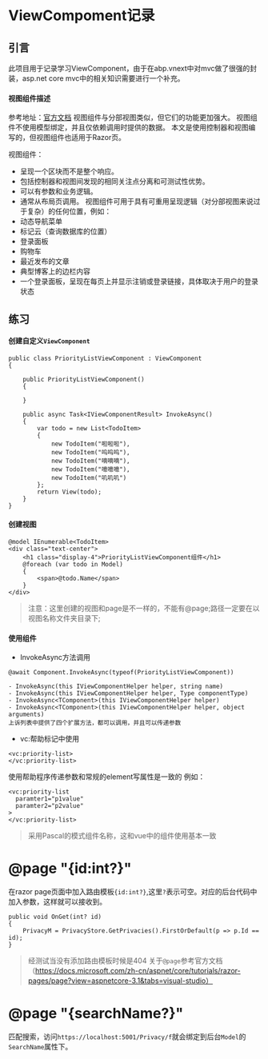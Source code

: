 ﻿# ViewCompoment记录
## 引言
此项目用于记录学习ViewComponent，由于在abp.vnext中对mvc做了很强的封装，asp.net core mvc中的相关知识需要进行一个补充。

#### 视图组件描述
参考地址：[官方文档](https://docs.microsoft.com/zh-cn/aspnet/core/mvc/views/view-components?view=aspnetcore-3.1#view-components)
视图组件与分部视图类似，但它们的功能更加强大。 视图组件不使用模型绑定，并且仅依赖调用时提供的数据。 本文是使用控制器和视图编写的，但视图组件也适用于Razor页。

视图组件：
- 呈现一个区块而不是整个响应。
- 包括控制器和视图间发现的相同关注点分离和可测试性优势。
- 可以有参数和业务逻辑。
- 通常从布局页调用。
视图组件可用于具有可重用呈现逻辑（对分部视图来说过于复杂）的任何位置，例如：
- 动态导航菜单
- 标记云（查询数据库的位置）
- 登录面板
- 购物车
- 最近发布的文章
- 典型博客上的边栏内容
- 一个登录面板，呈现在每页上并显示注销或登录链接，具体取决于用户的登录状态

## 练习

#### 创建自定义`ViewComponent`

```chsarp
public class PriorityListViewComponent : ViewComponent
{

    public PriorityListViewComponent()
    {

    }

    public async Task<IViewComponentResult> InvokeAsync()
    {
        var todo = new List<TodoItem>
        {
            new TodoItem("啦啦啦"),
            new TodoItem("呜呜呜"),
            new TodoItem("嘀嘀嘀"),
            new TodoItem("噫噫噫"),
            new TodoItem("叽叽叽")
        };
        return View(todo);
    }
}
```
#### 创建视图
```
@model IEnumerable<TodoItem>
<div class="text-center">
    <h1 class="display-4">PriorityListViewComponent组件</h1>
    @foreach (var todo in Model)
    {
        <span>@todo.Name</span>
    }
</div>
```
> 注意：这里创建的视图和page是不一样的，不能有@page;路径一定要在以视图名称文件夹目录下;

#### 使用组件
- InvokeAsync方法调用
```
@await Component.InvokeAsync(typeof(PriorityListViewComponent))
```
    - InvokeAsync(this IViewComponentHelper helper, string name)
    - InvokeAsync(this IViewComponentHelper helper, Type componentType)
    - InvokeAsync<TComponent>(this IViewComponentHelper helper)
    - InvokeAsync<TComponent>(this IViewComponentHelper helper, object arguments)
    上诉列表中提供了四个扩展方法，都可以调用，并且可以传递参数
- vc:帮助标记中使用
```
<vc:priority-list> 
</vc:priority-list>
```
使用帮助程序传递参数和常规的element写属性是一致的
例如：
```
<vc:priority-list
  paramter1="p1value"
  paramter2="p2value"
> 
</vc:priority-list>
```
> 采用Pascal的模式组件名称，这和vue中的组件使用基本一致

# @page "{id:int?}"
在razor page页面中加入路由模板`{id:int?}`,这里`?`表示可空。对应的后台代码中加入参数，这样就可以接收到。
```
public void OnGet(int? id)
{
    PrivacyM = PrivacyStore.GetPrivacies().FirstOrDefault(p => p.Id == id);
}
```
> 经测试当没有添加路由模板时候是404
关于`@page`参考官方文档（https://docs.microsoft.com/zh-cn/aspnet/core/tutorials/razor-pages/page?view=aspnetcore-3.1&tabs=visual-studio）

# @page "{searchName?}"
匹配搜索，访问`https://localhost:5001/Privacy/f`就会绑定到后台`Model`的`SearchName`属性下。
